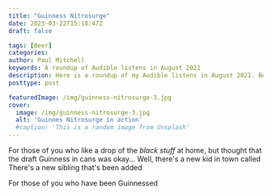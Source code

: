 ```yaml
---
title: "Guinness Nitrosurge"
date: 2023-03-22T15:18:47Z
draft: false

tags: [Beer]
categories:
author: Paul Mitchell
keywords: A roundup of Audible listens in August 2021
description: Here is a roundup of my Audible listens in August 2021. Books include High Force by LJ Ross, The Curator by M.W.Craven and White Silence by Jodi Taylor.
posttype: post

featuredImage: /img/guinness-nitrosurge-3.jpg
cover:
  image: /img/guinness-nitrosurge-3.jpg
  alt: 'Guinnes Nitrosurge in action'
  #caption: 'This is a random image from Unsplash'
---
```


For those of you who like a drop of the *black stuff* at home, but thought that the draft Guinness in cans was okay... Well, there's a new kid in town called  
There's a new sibling that's been added 

For those of you who have been Guinnessed